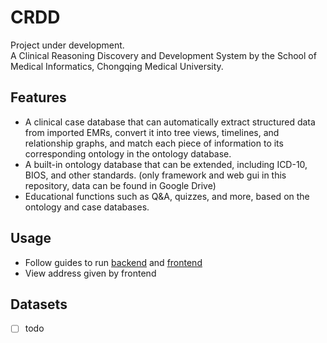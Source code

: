 # CRDD

Project under development.  
A Clinical Reasoning Discovery and Development System by the School of Medical Informatics, Chongqing Medical University.

## Features

- A clinical case database that can automatically extract structured data from imported EMRs, convert it into tree views, timelines, and relationship graphs, and match each piece of information to its corresponding ontology in the ontology database.
- A built-in ontology database that can be extended, including ICD-10, BIOS, and other standards. (only framework and web gui in this repository, data can be found in Google Drive)
- Educational functions such as Q&A, quizzes, and more, based on the ontology and case databases.

## Usage

- Follow guides to run [backend](./Backend/README.md) and [frontend](./Frontend/README.md)
- View address given by frontend

## Datasets

- [ ] todo
